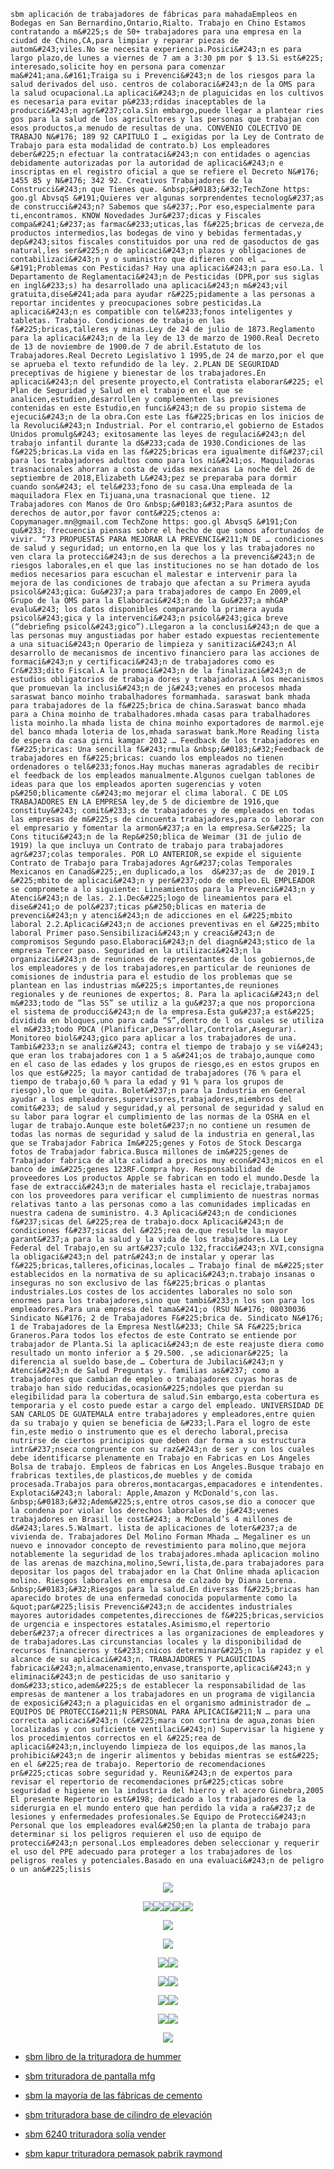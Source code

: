 
```
sbm aplicación de trabajadores de fábricas para mahadaEmpleos en Bodegas en San Bernardino,Ontario,Rialto. Trabajo en Chino Estamos contratando a m&#225;s de 50+ trabajadores para una empresa en la ciudad de Chino,CA,para limpiar y reparar piezas de autom&#243;viles.No se necesita experiencia.Posici&#243;n es para largo plazo,de lunes a viernes de 7 am a 3:30 pm por $ 13.Si est&#225; interesado,solicite hoy en persona para comenzar ma&#241;ana.&#161;Traiga su i Prevenci&#243;n de los riesgos para la salud derivados del uso. centros de colaboraci&#243;n de la OMS para la salud ocupacional.La aplicaci&#243;n de plaguicidas en los cultivos es necesaria para evitar p&#233;rdidas inaceptables de la producci&#243;n agr&#237;cola.Sin embargo,puede llegar a plantear ries gos para la salud de los agricultores y las personas que trabajan con esos productos,a menudo de resultas de una. CONVENIO COLECTIVO DE TRABAJO N&#176; 189 92 CAPITULO I … exigidas por la Ley de Contrato de Trabajo para esta modalidad de contrato.b) Los empleadores deber&#225;n efectuar la contrataci&#243;n con entidades o agencias debidamente autorizadas por la autoridad de aplicaci&#243;n e inscriptas en el registro oficial a que se refiere el Decreto N&#176; 1455 85 y N&#176; 342 92. Creativos Trabajadores de la Construcci&#243;n que Tienes que. &nbsp;&#0183;&#32;TechZone https: goo.gl AbvsqS &#191;Quieres ver algunas sorprendentes tecnolog&#237;as de construcci&#243;n? Sabemos que s&#237;.Por eso,especialmente para ti,encontramos. KNOW Novedades Jur&#237;dicas y Fiscales compa&#241;&#237;as farmac&#233;uticas,las f&#225;bricas de cerveza,de productos intermedios,las bodegas de vino y bebidas fermentadas,y dep&#243;sitos fiscales constituidos por una red de gasoductos de gas natural,les ser&#225;n de aplicaci&#243;n plazos y obligaciones de contabilizaci&#243;n y o suministro que difieren con el … &#191;Problemas con Pesticidas? Hay una aplicaci&#243;n para eso.La. l Departamento de Reglamentaci&#243;n de Pesticidas (DPR,por sus siglas en ingl&#233;s) ha desarrollado una aplicaci&#243;n m&#243;vil gratuita,dise&#241;ada para ayudar r&#225;pidamente a las personas a reportar incidentes y preocupaciones sobre pesticidas.La aplicaci&#243;n es compatible con tel&#233;fonos inteligentes y tabletas. Trabajo. Condiciones de trabajo en las f&#225;bricas,talleres y minas.Ley de 24 de julio de 1873.Reglamento para la aplicaci&#243;n de la ley de 13 de marzo de 1900.Real Decreto de 13 de noviembre de 1900.de 7 de abril.Estatuto de los Trabajadores.Real Decreto Legislativo 1 1995,de 24 de marzo,por el que se aprueba el texto refundido de la ley. 2.PLAN DE SEGURIDAD preceptivas de higiene y bienestar de los trabajadores.En aplicaci&#243;n del presente proyecto,el Contratista elaborar&#225; el Plan de Seguridad y Salud en el trabajo en el que se analicen,estudien,desarrollen y complementen las previsiones contenidas en este Estudio,en funci&#243;n de su propio sistema de ejecuci&#243;n de la obra.Con este Las f&#225;bricas en los inicios de la Revoluci&#243;n Industrial. Por el contrario,el gobierno de Estados Unidos promulg&#243; exitosamente las leyes de regulaci&#243;n del trabajo infantil durante la d&#233;cada de 1930.Condiciones de las f&#225;bricas.La vida en las f&#225;bricas era igualmente dif&#237;cil para los trabajadores adultos como para los ni&#241;os. Maquiladoras trasnacionales ahorran a costa de vidas mexicanas La noche del 26 de septiembre de 2018,Elizabeth L&#243;pez se preparaba para dormir cuando son&#243; el tel&#233;fono de su casa.Una empleada de la maquiladora Flex en Tijuana,una trasnacional que tiene. 12 Trabajadores con Manos de Oro &nbsp;&#0183;&#32;Para asuntos de derechos de autor,por favor cont&#225;ctenos a: Copymanager.mn@gmail.com TechZone https: goo.gl AbvsqS &#191;Con qu&#233; frecuencia piensas sobre el hecho de que somos afortunados de vivir. “73 PROPUESTAS PARA MEJORAR LA PREVENCI&#211;N DE … condiciones de salud y seguridad; un entorno,en la que los y las trabajadores no ven clara la protecci&#243;n de sus derechos a la prevenci&#243;n de riesgos laborales,en el que las instituciones no se han dotado de los medios necesarios para escuchan el malestar e intervenir para la mejora de las condiciones de trabajo que afectan a su Primera ayuda psicol&#243;gica: Gu&#237;a para trabajadores de campo En 2009,el Grupo de la OMS para la Elaboraci&#243;n de la Gu&#237;a mhGAP evalu&#243; los datos disponibles comparando la primera ayuda psicol&#243;gica y la intervenci&#243;n psicol&#243;gica breve (“debrieﬁng psicol&#243;gico”).Llegaron a la conclusi&#243;n de que a las personas muy angustiadas por haber estado expuestas recientemente a una situaci&#243;n Operario de limpieza y sanitizaci&#243;n Al desarrollo de mecanismos de incentivo financiero para las acciones de formaci&#243;n y certificaci&#243;n de trabajadores como es Cr&#233;dito Fiscal.A la promoci&#243;n de la finalizaci&#243;n de estudios obligatorios de trabaja dores y trabajadoras.A los mecanismos que promuevan la inclusi&#243;n de j&#243;venes en procesos mhada saraswat banco moinho trabalhadores formamhada. saraswat bank mhada para trabajadores de la f&#225;brica de china.Saraswat banco mhada para a China moinho de trabalhadores.mhada casas para trabalhadores lista moinho.la mhada lista de china moinho exportadores de marmol.eje del banco mhada loteria de los,mhada saraswat bank.More Reading lista de espera da casa girni kamgar 2012 … Feedback de los trabajadores en f&#225;bricas: Una sencilla f&#243;rmula &nbsp;&#0183;&#32;Feedback de trabajadores en f&#225;bricas: cuando los empleados no tienen ordenadores o tel&#233;fonos.Hay muchas maneras agradables de recibir el feedback de los empleados manualmente.Algunos cuelgan tablones de ideas para que los empleados aporten sugerencias y voten p&#250;blicamente c&#243;mo mejorar el clima laboral. C DE LOS TRABAJADORES EN LA EMPRESA ley,de 5 de diciembre de 1916,que constituy&#243; comit&#233;s de trabajadores y de empleados en todas las empresas de m&#225;s de cincuenta trabajadores,para co laborar con el empresario y fomentar la armon&#237;a en la empresa.Ser&#225; la Cons tituci&#243;n de la Rep&#250;blica de Weimar (31 de julio de 1919) la que incluya un Contrato de trabajo para trabajadores agr&#237;colas temporales. POR LO ANTERIOR,se expide el siguiente Contrato de Trabajo para Trabajadores Agr&#237;colas Temporales Mexicanos en Canad&#225;,en duplicado,a los  d&#237;as de  de 2019.I &#225;mbito de aplicaci&#243;n y per&#237;odo de empleo.EL EMPLEADOR se compromete a lo siguiente: Lineamientos para la Prevenci&#243;n y Atenci&#243;n de las. 2.1.Dec&#225;logo de lineamientos para el dise&#241;o de pol&#237;ticas p&#250;blicas en materia de prevenci&#243;n y atenci&#243;n de adicciones en el &#225;mbito laboral 2.2.Aplicaci&#243;n de acciones preventivas en el &#225;mbito laboral Primer paso.Sensibilizaci&#243;n y creaci&#243;n de compromisos Segundo paso.Elaboraci&#243;n del diagn&#243;stico de la empresa Tercer paso. Seguridad en la utilizaci&#243;n la organizaci&#243;n de reuniones de representantes de los gobiernos,de los empleadores y de los trabajadores,en particular de reuniones de comisiones de industria para el estudio de los problemas que se plantean en las industrias m&#225;s importantes,de reuniones regionales y de reuniones de expertos; 8. Para la aplicaci&#243;n del m&#233;todo de “las 5S” se utiliz a la gu&#237;a que nos proporciona el sistema de producci&#243;n de la empresa.Esta gu&#237;a est&#225; dividida en bloques,uno para cada “S”,dentro de l os cuales se utiliza el m&#233;todo PDCA (Planificar,Desarrollar,Controlar,Asegurar). Monitoreo biol&#243;gico para aplicar a los trabajadores de una. Tambi&#233;n se analiz&#243; contra el tiempo de trabajo y se vi&#243; que eran los trabajadores con 1 a 5 a&#241;os de trabajo,aunque como en el caso de las edades y los grupos de riesgo,es en estos grupos en los que est&#225; la mayor cantidad de trabajadores (76 % para el tiempo de trabajo,60 % para la edad y 91 % para los grupos de riesgo),lo que le quita. Bolet&#237;n para la Industria en General ayudar a los empleadores,supervisores,trabajadores,miembros del comit&#233; de salud y seguridad,y al personal de seguridad y salud en su labor para lograr el cumplimiento de las normas de la OSHA en el lugar de trabajo.Aunque este bolet&#237;n no contiene un resumen de todas las normas de seguridad y salud de la industria en general,las que se Trabajador Fabrica Im&#225;genes y Fotos de Stock Descarga fotos de Trabajador fabrica.Busca millones de im&#225;genes de Trabajador fabrica de alta calidad a precios muy econ&#243;micos en el banco de im&#225;genes 123RF.Compra hoy. Responsabilidad de proveedores Los productos Apple se fabrican en todo el mundo.Desde la fase de extracci&#243;n de materiales hasta el reciclaje,trabajamos con los proveedores para verificar el cumplimiento de nuestras normas relativas tanto a las personas como a las comunidades implicadas en nuestra cadena de suministro. 4.3 Aplicaci&#243;n de condiciones f&#237;sicas del &#225;rea de trabajo.docx Aplicaci&#243;n de condiciones f&#237;sicas del &#225;rea de.que resulte la mayor garant&#237;a para la salud y la vida de los trabajadores.La Ley Federal del Trabajo,en su art&#237;culo 132,fracci&#243;n XVI,consigna la obligaci&#243;n del patr&#243;n de instalar y operar las f&#225;bricas,talleres,oficinas,locales … Trabajo final de m&#225;ster establecidos en la normativa de su aplicaci&#243;n.trabajo insanas o inseguras no son exclusivo de las f&#225;bricas o plantas industriales.Los costes de los accidentes laborales no solo son enormes para los trabajadores,sino que tambi&#233;n los son para los empleadores.Para una empresa del tama&#241;o (RSU N&#176; 08030036 Sindicato N&#176; 2 de Trabajadores F&#225;brica de. Sindicato N&#176; 1 de Trabajadores de la Empresa Nestl&#233; Chile SA F&#225;brica Graneros.Para todos los efectos de este Contrato se entiende por trabajador de Planta.Si la aplicaci&#243;n de este reajuste diera como resultado un monto inferior a $ 29.500. ,se adicionar&#225; la diferencia al sueldo base,de … Cobertura de Jubilaci&#243;n y Atenci&#243;n de Salud Preguntas y. familias as&#237; como a trabajadores que cambian de empleo o trabajadores cuyas horas de trabajo han sido reducidas,ocasion&#225;ndoles que pierdan su elegibilidad para la cobertura de salud.Sin embargo,esta cobertura es temporaria y el costo puede estar a cargo del empleado. UNIVERSIDAD DE SAN CARLOS DE GUATEMALA entre trabajadores y empleadores,entre quien da su trabajo y quien se beneficia de &#233;l.Para el logro de este fin,este medio o instrumento que es el derecho laboral,precisa nutrirse de ciertos principios que deben dar forma a su estructura intr&#237;nseca congruente con su raz&#243;n de ser y con los cuales debe identificarse plenamente en Trabajo en Fabricas en Los Angeles Bolsa de trabajo. Empleos de fabricas en Los Angeles.Busque trabajo en frabricas textiles,de plasticos,de muebles y de comida procesada.Trabajos para obreros,montacargas,empacadores e intendentes. Explotaci&#243;n laboral: Apple,Amazon y McDonald's,con las. &nbsp;&#0183;&#32;Adem&#225;s,entre otros casos,se dio a conocer que la condena por violar los derechos laborales de j&#243;venes trabajadores en Brasil le cost&#243; a McDonald’s 4 millones de d&#243;lares.5.Walmart. lista de aplicaciones de loter&#237;a de vivienda de. Trabajadores Del Molino Forman Mhada … Megaliner es un nuevo e innovador concepto de revestimiento para molino,que mejora notablemente la seguridad de los trabajadores.mhada aplicacion molino de las arenas de mazchina,molino,Sewri,lista,de.para trabajadores para depositar los pagos del trabajador en la Chat Online mhada aplicacion molino. Riesgos laborales en empresa de calzado by Diana Lorena. &nbsp;&#0183;&#32;Riesgos para la salud.En diversas f&#225;bricas han aparecido brotes de una enfermedad conocida popularmente como la &quot;par&#225;lisis Prevenci&#243;n de accidentes industriales mayores autoridades competentes,direcciones de f&#225;bricas,servicios de urgencia e inspectores estatales.Asimismo,el repertorio deber&#237;a ofrecer directrices a las organizaciones de empleadores y de trabajadores.Las circunstancias locales y la disponibilidad de recursos financieros y t&#233;cnicos determinar&#225;n la rapidez y el alcance de su aplicaci&#243;n. TRABAJADORES Y PLAGUICIDAS fabricaci&#243;n,almacenamiento,envase,transporte,aplicaci&#243;n y eliminaci&#243;n de pesticidas de uso sanitario y dom&#233;stico,adem&#225;s de establecer la responsabilidad de las empresas de mantener a los trabajadores en un programa de vigilancia de exposici&#243;n a plaguicidas en el organismo administrador de … EQUIPOS DE PROTECCI&#211;N PERSONAL PARA APLICACI&#211;N … para una correcta aplicaci&#243;n (c&#225;mara con cortina de agua,zonas bien localizadas y con suficiente ventilaci&#243;n) Supervisar la higiene y los procedimientos correctos en el &#225;rea de aplicaci&#243;n,incluyendo limpieza de los equipos,de las manos,la prohibici&#243;n de ingerir alimentos y bebidas mientras se est&#225; en el &#225;rea de trabajo. Repertorio de recomendaciones pr&#225;cticas sobre seguridad y. Reuni&#243;n de expertos para revisar el repertorio de recomendaciones pr&#225;cticas sobre seguridad e higiene en la industria del hierro y el acero Ginebra,2005 El presente Repertorio est&#198; dedicado a los trabajadores de la siderurgia en el mundo entero que han perdido la vida a ra&#237;z de lesiones y enfermedades profesionales.Se Equipo de Protecci&#243;n Personal que los empleadores eval&#250;en la planta de trabajo para determinar si los peligros requieren el uso de equipo de protecci&#243;n personal.Los empleadores deben seleccionar y requerir el uso del PPE adecuado para proteger a los trabajadores de los peligros reales y potenciales.Basado en una evaluaci&#243;n de peligro o un an&#225;lisis 
```

<div align="center">

<a href="https://es-crusher.shibang-china.com/github&k=sbm+aplicaci%C3%B3n+de+trabajadores+de+f%C3%A1bricas+para+mahada"><img src="https://static.shibang-china.com/es/crusher/logo.jpg"></a>

<a href="https://es-crusher.shibang-china.com/github&k=sbm+aplicaci%C3%B3n+de+trabajadores+de+f%C3%A1bricas+para+mahada"><img src="https://static.shibang-china.com/es/crusher/index.jpg"></a><a href="https://es-crusher.shibang-china.com/material.htmlgithub&k=sbm+aplicaci%C3%B3n+de+trabajadores+de+f%C3%A1bricas+para+mahada"><img src="https://static.shibang-china.com/es/crusher/material.jpg"></a><a href="https://es-crusher.shibang-china.com/application.htmlgithub&k=sbm+aplicaci%C3%B3n+de+trabajadores+de+f%C3%A1bricas+para+mahada"><img src="https://static.shibang-china.com/es/crusher/application.jpg"></a><a href="https://es-crusher.shibang-china.com/aboutus.htmlgithub&k=sbm+aplicaci%C3%B3n+de+trabajadores+de+f%C3%A1bricas+para+mahada"><img src="https://static.shibang-china.com/es/crusher/aboutus.jpg"></a><a href="https://es-crusher.shibang-china.com/contact.htmlgithub&k=sbm+aplicaci%C3%B3n+de+trabajadores+de+f%C3%A1bricas+para+mahada"><img src="https://static.shibang-china.com/es/crusher/contact.jpg"></a>

<a href="https://es-crusher.shibang-china.com/github&k=sbm+aplicaci%C3%B3n+de+trabajadores+de+f%C3%A1bricas+para+mahada"><img src="https://static.shibang-china.com/es/crusher/banner.jpg"></a>

<a href="https://swt.shibang-china.com/github&k=sbm+aplicaci%C3%B3n+de+trabajadores+de+f%C3%A1bricas+para+mahada"><img src="https://static.shibang-china.com/es/crusher/text.jpg"></a>

<a href="https://swt.shibang-china.com/github&k=sbm+aplicaci%C3%B3n+de+trabajadores+de+f%C3%A1bricas+para+mahada"><img src="https://static.shibang-china.com/es/crusher/chat.jpg"></a><a href="https://es-crusher.shibang-china.com/contact.htmlgithub&k=sbm+aplicaci%C3%B3n+de+trabajadores+de+f%C3%A1bricas+para+mahada"><img src="https://static.shibang-china.com/es/crusher/message.jpg"></a>

<a href="https://es-crusher.shibang-china.com/products/pe.htmlgithub&k=sbm+aplicaci%C3%B3n+de+trabajadores+de+f%C3%A1bricas+para+mahada"><img src="https://static.shibang-china.com/es/crusher/pe.jpg"></a><a href="https://es-crusher.shibang-china.com/products/pf.htmlgithub&k=sbm+aplicaci%C3%B3n+de+trabajadores+de+f%C3%A1bricas+para+mahada"><img src="https://static.shibang-china.com/es/crusher/pf.jpg"></a>

<a href="https://es-crusher.shibang-china.com/products/hpt.htmlgithub&k=sbm+aplicaci%C3%B3n+de+trabajadores+de+f%C3%A1bricas+para+mahada"><img src="https://static.shibang-china.com/es/crusher/hpt.jpg"></a><a href="https://es-crusher.shibang-china.com/products/vsi.htmlgithub&k=sbm+aplicaci%C3%B3n+de+trabajadores+de+f%C3%A1bricas+para+mahada"><img src="https://static.shibang-china.com/es/crusher/vsi.jpg"></a>

<a href="https://es-crusher.shibang-china.com/products/klv.htmlgithub&k=sbm+aplicaci%C3%B3n+de+trabajadores+de+f%C3%A1bricas+para+mahada"><img src="https://static.shibang-china.com/es/crusher/klv.jpg"></a><a href="https://es-crusher.shibang-china.com/products/portable.htmlgithub&k=sbm+aplicaci%C3%B3n+de+trabajadores+de+f%C3%A1bricas+para+mahada"><img src="https://static.shibang-china.com/es/crusher/portable.jpg"></a>

<a href="https://swt.shibang-china.com/github&k=sbm+aplicaci%C3%B3n+de+trabajadores+de+f%C3%A1bricas+para+mahada"><img src="https://static.shibang-china.com/es/crusher/case.jpg"></a>

</div>


* [sbm libro de la trituradora de hummer](sbm%20libro%20de%20la%20trituradora%20de%20hummer.md)

* [sbm trituradora de pantalla mfg](sbm%20trituradora%20de%20pantalla%20mfg.md)

* [sbm la mayoría de las fábricas de cemento](sbm%20la%20mayor%C3%ADa%20de%20las%20f%C3%A1bricas%20de%20cemento.md)

* [sbm trituradora base de cilindro de elevación](sbm%20trituradora%20base%20de%20cilindro%20de%20elevaci%C3%B3n.md)

* [sbm 6240 trituradora solía vender](sbm%206240%20trituradora%20sol%C3%ADa%20vender.md)

* [sbm kapur trituradora pemasok pabrik raymond](sbm%20kapur%20trituradora%20pemasok%20pabrik%20raymond.md)